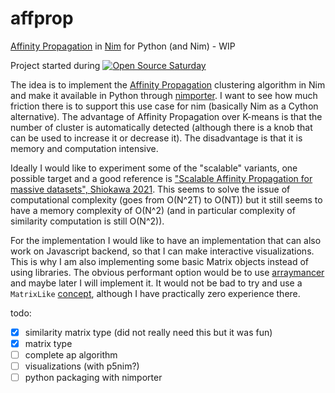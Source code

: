 # affprop

[Affinity Propagation] in [Nim] for Python (and Nim) - WIP

Project started during [![Open Source Saturday](https://img.shields.io/badge/%E2%9D%A4%EF%B8%8F-open%20source%20saturday-F64060.svg)](https://www.meetup.com/it-IT/Open-Source-Saturday-Milano/)

The idea is to implement the [Affinity Propagation] clustering algorithm in Nim and make it available in Python through [nimporter](https://github.com/Pebaz/nimporter). I want to see how much friction there is to support this use case for nim (basically Nim as a Cython alternative). The advantage of Affinity Propagation over K-means is that the number of cluster is automatically detected (although there is a knob that can be used to increase it or decrease it). The disadvantage is that it is memory and computation intensive.

Ideally I would like to experiment some of the "scalable" variants, one possible target and a good reference is ["Scalable Affinity Propagation for massive datasets", Shiokawa 2021](https://scholar.google.it/scholar?hl=it&as_sdt=2005&sciodt=0%2C5&cites=17534306066151546043&scipsc=&q=Scalable+affinity+propagation+for+massive+datasets&btnG=).
This seems to solve the issue of computational complexity (goes from O(N^2T) to O(NT)) but it still
seems to have a memory complexity of O(N^2) (and in particular complexity of similarity computation is still O(N^2)).

For the implementation I would like to have an implementation that can also work on Javascript backend, so that I can make interactive visualizations. This is why I am also implementing some basic Matrix objects instead of using libraries. The obvious performant option would be to use [arraymancer] and maybe later I will implement it. It would not be bad to try and use a `MatrixLike` [concept], although I have practically zero experience there.

todo:
- [x] similarity matrix type (did not really need this but it was fun)
- [x] matrix type
- [ ] complete ap algorithm
- [ ] visualizations (with p5nim?)
- [ ] python packaging with nimporter

[Affinity Propagation]: https://en.wikipedia.org/wiki/Affinity_propagation
[arraymancer]: https://github.com/mratsim/Arraymancer
[concept]: https://nim-lang.org/docs/manual_experimental.html#concepts
[Nim]: https://nim-lang.org
